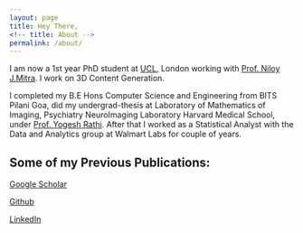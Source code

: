 ```yaml
---
layout: page
title: Hey There,
<!-- title: About -->
permalink: /about/
---
```


I am now a 1st year PhD student at [UCL](https://www.ucl.ac.uk/), London working with [Prof. Niloy J.Mitra](http://www0.cs.ucl.ac.uk/staff/n.mitra/index.html). I work on 3D Content Generation.


I completed my B.E Hons Computer Science and Engineering from BITS Pilani Goa, did my undergrad-thesis at Laboratory of Mathematics of Imaging, Psychiatry NeuroImaging Laboratory Harvard Medical School, under [Prof. Yogesh Rathi](http://pnl.bwh.harvard.edu/yogesh-rathi-ph-d/). After that I worked as a Statistical Analyst with the Data and Analytics group at Walmart Labs for couple of years.

## Some of my Previous Publications:
[Google Scholar](https://scholar.google.co.uk/citations?user=GQ8VvmUAAAAJ&hl=en)

[Github](https://github.com/preddy5)

[LinkedIn](https://www.linkedin.com/in/pradyumna-reddy-b6a18650/)
